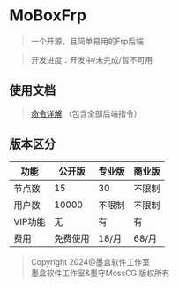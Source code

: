 # MoBoxFrp
> 一个开源，且简单易用的Frp后端

> 开发进度：开发中/未完成/暂不可用

## 使用文档
> [命令详解](/Docs/Commands.md) （包含全部后端指令）

## 版本区分
| 功能    | 公开版   | 专业版  | 商业版  |
|-------|-------|------|------|
| 节点数   | 15    | 30   | 不限制  |
| 用户数   | 10000 | 不限制  | 不限制  |
| VIP功能 | 无     | 有    | 有    |
| 费用    | 免费使用  | 18/月 | 68/月 |


> Copyright 2024@墨盒软件工作室 <br>
> 墨盒软件工作室&墨守MossCG 版权所有
